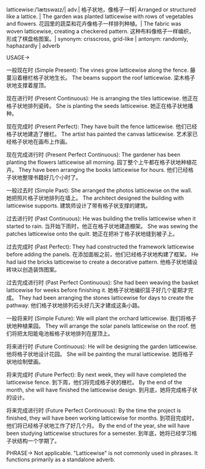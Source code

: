 latticewise:/ˈlætɪswaɪz/| adv.| 格子状地，像格子一样| Arranged or structured like a lattice. | The garden was planted latticewise with rows of vegetables and flowers. 花园里的蔬菜和花卉像格子一样排列种植。|  The fabric was woven latticewise, creating a checkered pattern.  这种布料像格子一样编织，形成了棋盘格图案。| synonym: crisscross, grid-like | antonym: randomly, haphazardly | adverb

USAGE->

一般现在时 (Simple Present):
The vines grow latticewise along the fence. 藤蔓沿着栅栏格子状地生长。
The beams support the roof latticewise. 梁木格子状地支撑着屋顶。

现在进行时 (Present Continuous):
He is arranging the tiles latticewise. 他正在格子状地排列瓷砖。
She is planting the seeds latticewise. 她正在格子状地播种。

现在完成时 (Present Perfect):
They have built the fence latticewise. 他们已经格子状地建造了栅栏。
The artist has painted the canvas latticewise. 艺术家已经格子状地在画布上作画。


现在完成进行时 (Present Perfect Continuous):
The gardener has been planting the flowers latticewise all morning. 园丁整个上午都在格子状地种植花卉。
They have been arranging the books latticewise for hours. 他们已经格子状地整理书籍好几个小时了。


一般过去时 (Simple Past):
She arranged the photos latticewise on the wall.  她把照片格子状地排列在墙上。
The architect designed the building with latticewise supports. 建筑师设计了带有格子状支撑的建筑。


过去进行时 (Past Continuous):
He was building the trellis latticewise when it started to rain.  当开始下雨时，他正在格子状地建造棚架。
She was sewing the patches latticewise onto the quilt. 她正在把补丁格子状地缝到被子上。


过去完成时 (Past Perfect):
They had constructed the framework latticewise before adding the panels. 在添加面板之前，他们已经格子状地构建了框架。
He had laid the bricks latticewise to create a decorative pattern. 他格子状地铺设砖块以创造装饰图案。


过去完成进行时 (Past Perfect Continuous):
She had been weaving the basket latticewise for weeks before finishing it. 她格子状地编织篮子好几个星期才完成。
They had been arranging the stones latticewise for days to create the pathway. 他们格子状地排列石头好几天才建成这条小路。


一般将来时 (Simple Future):
We will plant the orchard latticewise. 我们将格子状地种植果园。
They will arrange the solar panels latticewise on the roof. 他们将把太阳能电池板格子状地排列在屋顶上。


将来进行时 (Future Continuous):
He will be designing the garden latticewise. 他将格子状地设计花园。
She will be painting the mural latticewise. 她将格子状地绘制壁画。


将来完成时 (Future Perfect):
By next week, they will have completed the latticewise fence. 到下周，他们将完成格子状的栅栏。
By the end of the month, she will have finished the latticewise design. 到月底，她将完成格子状的设计。


将来完成进行时 (Future Perfect Continuous):
By the time the project is finished, they will have been working latticewise for months. 到项目完成时，他们将已经格子状地工作了好几个月。
By the end of the year, she will have been studying latticewise structures for a semester. 到年底，她将已经学习格子状结构一个学期了。



PHRASE->
Not applicable.  "Latticewise" is not commonly used in phrases.  It functions primarily as a standalone adverb.
